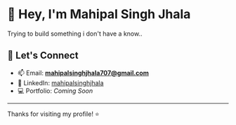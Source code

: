 # 👋 Hey, I'm Mahipal Singh Jhala

Trying to build something i don't have a know..

## 💬 Let's Connect
- 📫 Email: **mahipalsinghjhala707@gmail.com**
- 🔗 LinkedIn: [mahipalsinghjhala](https://www.linkedin.com/in/mahipal-singh-jhala-94184424b/)
- 💻 Portfolio: *Coming Soon*

---
Thanks for visiting my profile! ⭐

